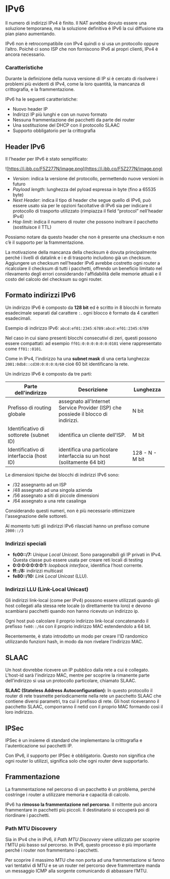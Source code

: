 ﻿# IPv6

Il numero di indirizzi IPv4 è finito. Il NAT avrebbe dovuto essere una soluzione temporanea, ma la soluzione definitiva è IPv6 la cui diffusione sta pian piano aumentando.

IPv6 non è retrocompatibile con IPv4 quindi o si usa un protocollo oppure l’altro. Poiché ci sono ISP che non forniscono IPv6 ai propri clienti, IPv4 è ancora necessario.

### Caratteristiche

Durante la definizione della nuova versione di IP si è cercato di risolvere i problemi più evidenti di IPv4, come la loro quantità, la mancanza di crittografia, e la frammentazione.

IPv6 ha le seguenti caratteristiche:

- Nuovo header IP
- Indirizzi IP più lunghi e con un nuovo formato
- Nessuna frammentazione dei pacchetti da parte dei router
- Una sostituzione del DHCP con il protocollo SLAAC
- Supporto obbligatorio per la crittografia

## Header IPv6

Il l’header per IPv6 è stato semplificato:

![https://i.ibb.co/F5Z277N/image.png](https://i.ibb.co/F5Z277N/image.png)

- *Version*: indica la versione del protocollo, permettendo nuove versioni in futuro
- *Payload length*: lunghezza del pyload espressa in byte (fino a 65535 byte)
- *Next Header*: indica il tipo di header che segue quello di IPv6, può essere usato sia per le opzioni facoltative di IPv6 sia per indicare il protocollo di trasporto utilizzato (rimpiazza il field “protocol” nell’header IPv4)
- *Hop limit*: indica il numero di router che possono inoltrare il pacchetto (sostituisce il TTL)

Possiamo notare da questo header che non è presente una checksum e non c’è il supporto per la frammentazione.

La motivazione della mancanza della checksum è dovuta principalmente perché i livelli di datalink e i e di trasporto includono già un checksum. Aggiungere un checksum nell'header IPv6 avrebbe costretto ogni router a ricalcolare il checksum di tutti i pacchetti, offrendo un beneficio limitato nel rilevamento degli errori considerando l'affidabilità delle memorie attuali e il costo del calcolo del checksum su ogni router.

## Formato indirizzi IPv6

Un indirizzo IPv6 è composto da **128 bit** ed è scritto in 8 blocchi in formato esadecimale separati dal carattere `:`. ogni blocco è formato da 4 caratteri esadecimali.

Esempio di indirizzo IPv6:  `abcd:ef01:2345:6789:abcd:ef01:2345:6789`

Nel caso in cui siano presenti blocchi consecutivi di zeri, questi possono essere compattati: ad esempio `ff01:0:0:0:0:0:0:0101` viene rappresentato come `ff01::0101`.

Come in IPv4, l'indirizzo ha una **subnet mask** di una certa lunghezza: `2001:0db8::cd30:0:0:0:0/60` cioè 60 bit identificano la rete.

Un indirizzo IPv6 è composto da tre parti:

| Parte dell'indirizzo | Descrizione | Lunghezza |
| --- | --- | --- |
| Prefisso di routing globale | assegnato all'Internet Service Provider (ISP) che possiede il blocco di indirizzi. | N bit |
| Identificativo di sottorete (subnet ID) | identifica un cliente dell'ISP. | M bit |
| Identificativo di interfaccia (host ID) | identifica una particolare interfaccia su un host (solitamente 64 bit) | 128 - N - M bit |

Le dimensioni tipiche dei blocchi di indirizzi IPv6 sono:

- /32 assegnanto ad un ISP
- /48 assegnato ad una singola azienda
- /56 assegnato a siti di piccole dimensioni
- /64 assegnato a una rete casalinga

Considerando questi numeri, non è più necessario ottimizzare l'assegnazione delle sottoreti.

Al momento tutti gli indirizzi IPv6 rilasciati hanno un prefisso comune `2000::/3`  

### Indirizzi speciali

- **fc00::/7:** *Unique Local Unicast*. Sono paragonalbili gli IP privati in IPv4. Questa classe può essere usata per creare reti locali di testing
- **0:0:0:0:0:0:0:1:** *loopback interface*, identifica l’host corrente.
- **ff::/8:** indirizzi multicast
- **fe80::/10:** *Link Local Unicast* (LLU).

### Indirizzi LLU (Link-Local Unicast)

Gli indirizzi link-local (come per IPv4) possono essere utilizzati quando gli host collegati alla stessa rete locale (o direttamente tra loro) e devono scambiarsi pacchetti quando non hanno ricevuto un indirizzo ip.

Ogni host può calcolare il proprio indirizzo link-local concatenando il prefisso `fe80::/64` con il proprio indirizzo MAC estendendolo a 64 bit. 

Recentemente, è stato introdotto un modo per creare l'ID randomico utilizzando funzioni hash, in modo da non rivelare l'indirizzo MAC.

## SLAAC

Un host dovrebbe ricevere un IP pubblico dalla rete a cui è collegato. L'host-id sarà l'indirizzo MAC, mentre per scoprire la rimanente parte dell’indirizzo si usa un protocollo particolare, chiamato SLAAC.

**SLAAC (Stateless Address Autoconfiguration):** In questo protocollo il router di rete trasmette periodicamente nella rete un pacchetto SLAAC che contiene diversi parametri, tra cui il prefisso di rete. Gli host riceveranno il pacchetto SLAAC, comporranno il netid con il proprio MAC formando così il loro indirizzo.

## IPSec

IPSec è un insieme di standard che implementano la crittografia e l'autenticazione sui pacchetti IP.

Con IPv6, il supporto per IPSec è obbligatorio. Questo non significa che ogni router lo utilizzi, significa solo che ogni router deve supportarlo.

## Frammentazione

La frammentazione nel percorso di un pacchetto è un problema, perché costringe i router a utilizzare memoria e capacità di calcolo.

IPv6 ha **rimosso la frammentazione nel percorso**. Il mittente può ancora frammentare in pacchetti più piccoli. Il destinatario si occuperà poi di riordinare i pacchetti.

### Path MTU Discovery

Sia in IPv4 che in IPv6, il *Path MTU Discovery* viene utilizzato per scoprire l'MTU più basso sul percorso. In IPv6, questo processo è più importante perché i router non frammentano i pacchetti.

Per scoprire il massimo MTU che non porta ad una frammentazione si fanno vari tentativi di MTU e se un router nel percorso deve frammentare manda un messaggio ICMP alla sorgente comunicando di abbassare l’MTU.

